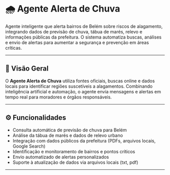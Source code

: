 # 🌧️ Agente Alerta de Chuva

Agente inteligente que alerta bairros de Belém sobre riscos de alagamento, integrando dados de previsão de chuva, tábua de marés, relevo e informações públicas da prefeitura. O sistema automatiza buscas, análises e envio de alertas para aumentar a segurança e prevenção em áreas críticas.

---

## 🚀 Visão Geral

O **Agente Alerta de Chuva** utiliza fontes oficiais, buscas online e dados locais para identificar regiões suscetíveis a alagamentos. Combinando inteligência artificial e automação, o agente envia mensagens e alertas em tempo real para moradores e órgãos responsáveis.

---

## ⚙️ Funcionalidades

- Consulta automática de previsão de chuva para Belém
- Análise da tábua de marés e dados de relevo urbano
- Integração com dados públicos da prefeitura (PDFs, arquivos locais, Google Search)
- Identificação e monitoramento de bairros e pontos críticos
- Envio automatizado de alertas personalizados
- Suporte à atualização de dados via arquivos locais (txt, pdf)

---


